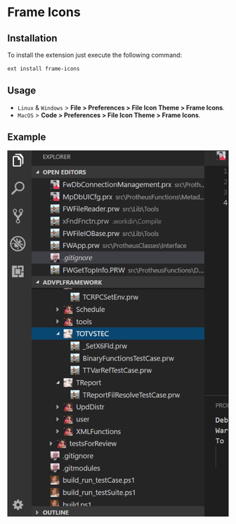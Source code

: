 # Frame Icons

## Installation

To install the extension just execute the following command:

```sh
ext install frame-icons
```

## Usage
* `Linux` & `Windows` > **File > Preferences > File Icon Theme > Frame Icons**.
* `MacOS` > **Code > Preferences > File Icon Theme > Frame Icons**.

## Example

![Example](example.png)
